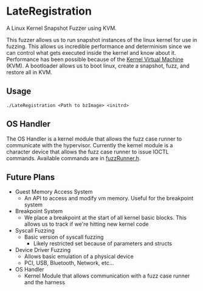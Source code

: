 # LateRegistration

A Linux Kernel Snapshot Fuzzer using KVM.

This fuzzer allows us to run snapshot instances of the linux kernel for use in fuzzing. This allows us incredible
performance and determinism since we can control what gets executed inside the kernel and know about it. Performance has
been possible because of the [Kernel Virtual Machine](https://www.linux-kvm.org/page/Main_Page) (KVM). A bootloader
allows us to boot linux, create a snapshot, fuzz, and restore all in KVM.

## Usage

`./LateRegistration <Path to bzImage> <initrd>`

## OS Handler
The OS Handler is a kernel module that allows the fuzz case runner to communicate with the hypervisor. Currently the kernel module is a character device that allows the fuzz case runner to issue IOCTL commands. Available commands are in [fuzzRunner.h](os-handler/fuzzRunner.h).

## Future Plans

* Guest Memory Access System
  * An API to access and modify vm memory. Useful for the breakpoint system
* Breakpoint System
  * We place a breakpoint at the start of all kernel basic blocks. This allows us to track if we're hitting new kernel
    code
* Syscall Fuzzing
  * Basic version of syscall fuzzing
    * Likely restricted set because of parameters and structs
* Device Driver Fuzzing
  * Allows basic emulation of a physical device
  * PCI, USB, Bluetooth, Network, etc...
* OS Handler
  * Kernel Module that allows communication with a fuzz case runner and the harness
